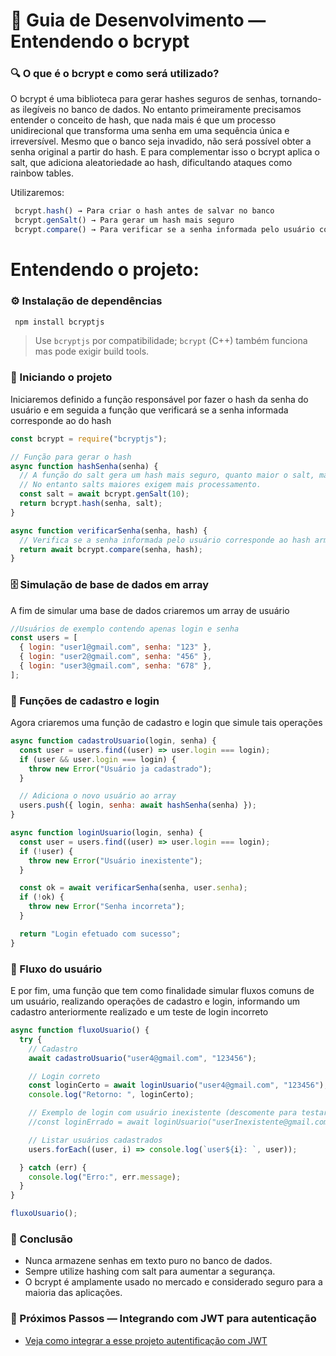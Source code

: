 # 📖 Guia de Desenvolvimento — Entendendo o bcrypt

### 🔍 O que é o bcrypt e como será utilizado?

O bcrypt é uma biblioteca para gerar hashes seguros de senhas, tornando-as ilegíveis no banco de dados. No entanto primeiramente precisamos entender o conceito de hash, que nada mais é que um processo unidirecional que transforma uma senha em uma sequência única e irreversível. Mesmo que o banco seja invadido, não será possível obter a senha original a partir do hash. E para complementar isso o bcrypt aplica o salt, que adiciona aleatoriedade ao hash, dificultando ataques como rainbow tables.

Utilizaremos:
```js
 bcrypt.hash() → Para criar o hash antes de salvar no banco
 bcrypt.genSalt() → Para gerar um hash mais seguro
 bcrypt.compare() → Para verificar se a senha informada pelo usuário corresponde ao hash armazenado
```

# Entendendo o projeto:

### ⚙️ Instalação de dependências

```js
 npm install bcryptjs
```


> Use `bcryptjs` por compatibilidade; `bcrypt` (C++) também funciona mas pode exigir build tools.

### 🚀 Iniciando o projeto

Iniciaremos definido a função responsável por fazer o hash da senha do usuário e em seguida a função que verificará se a senha informada corresponde ao do hash

```js
const bcrypt = require("bcryptjs");

// Função para gerar o hash
async function hashSenha(senha) {
  // A função do salt gera um hash mais seguro, quanto maior o salt, mais seguro.
  // No entanto salts maiores exigem mais processamento.
  const salt = await bcrypt.genSalt(10);
  return bcrypt.hash(senha, salt);
}
```

```js
async function verificarSenha(senha, hash) {
  // Verifica se a senha informada pelo usuário corresponde ao hash armazenado
  return await bcrypt.compare(senha, hash);
}
```

### 🗄️ Simulação de base de dados em array

A fim de simular uma base de dados criaremos um array de usuário

```js
//Usuários de exemplo contendo apenas login e senha
const users = [
  { login: "user1@gmail.com", senha: "123" },
  { login: "user2@gmail.com", senha: "456" },
  { login: "user3@gmail.com", senha: "678" },
];
```

### 🔑 Funções de cadastro e login

Agora criaremos uma função de cadastro e login que simule tais operações

```js
async function cadastroUsuario(login, senha) {
  const user = users.find((user) => user.login === login);
  if (user && user.login === login) {
    throw new Error("Usuário ja cadastrado");
  }

  // Adiciona o novo usuário ao array
  users.push({ login, senha: await hashSenha(senha) });
}
```

```js
async function loginUsuario(login, senha) {
  const user = users.find((user) => user.login === login);
  if (!user) {
    throw new Error("Usuário inexistente");
  }

  const ok = await verificarSenha(senha, user.senha);
  if (!ok) {
    throw new Error("Senha incorreta");
  }

  return "Login efetuado com sucesso";
}
```

### 🔄 Fluxo do usuário

E por fim, uma função que tem como finalidade simular fluxos comuns de um usuário, realizando operações de cadastro e login, informando um cadastro anteriormente realizado e um teste de login incorreto

```js
async function fluxoUsuario() {
  try {
    // Cadastro
    await cadastroUsuario("user4@gmail.com", "123456");

    // Login correto
    const loginCerto = await loginUsuario("user4@gmail.com", "123456");
    console.log("Retorno: ", loginCerto);

    // Exemplo de login com usuário inexistente (descomente para testar)
    //const loginErrado = await loginUsuario("userInexistente@gmail.com", "876543");

    // Listar usuários cadastrados
    users.forEach((user, i) => console.log(`user${i}: `, user));

  } catch (err) {
    console.log("Erro:", err.message);
  }
}

fluxoUsuario();
```

### 📌 Conclusão

- Nunca armazene senhas em texto puro no banco de dados.
- Sempre utilize hashing com salt para aumentar a segurança.
- O bcrypt é amplamente usado no mercado e considerado seguro para a maioria das aplicações.

### 🚀 Próximos Passos — Integrando com JWT para autenticação

* [Veja como integrar a esse projeto autentificação com JWT](../jwt_na_pratica/)